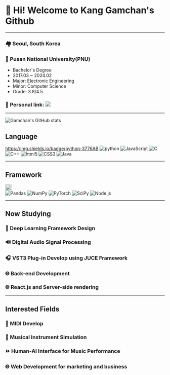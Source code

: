 # 🤵 Hi! Welcome to Kang Gamchan's Github
<hr>

### 🏘️ Seoul, South Korea
### 🏫 Pusan National University(PNU)
- Bachelor's Degree
- 2017.03 ~ 2024.02
- Major: Electronic Engineering
- Minor: Computer Science
- Grade: 3.8/4.5
### 🔗 Personal link: <a href="https://linktr.ee/kanggamchan" target="_blank"><img src="https://img.shields.io/badge/Linktree-43E55E?style=for-the-badge&logo=linktree&logoColor=ffffff"/></a>
<hr>

![Gamchan's GitHub stats](https://github-readme-stats.vercel.app/api?username=gsgh3016&show_icons=true&theme=radical)

## Language
<https://img.shields.io/badge/python-3776AB>
![python](https://img.shields.io/badge/Python-?style=for-the-badge&logo=python&logoColor=ffffff)
![JavaScript](https://img.shields.io/badge/JavaScript-F7DF1E?style=for-the-badge&logo=javascript&logoColor=ffffff)
![C](https://img.shields.io/badge/C-A8B9CC?style=for-the-badge&logo=c&logoColor=ffffff)
![C++](https://img.shields.io/badge/C++-00599C?style=for-the-badge&logo=c%2B%2B&logoColor=ffffff)
![html5](https://img.shields.io/badge/html5-E34F26?style=for-the-badge&logo=html5&logoColor=ffffff)
![CSS3](https://img.shields.io/badge/css3-1572B6?style=for-the-badge&logo=css3&logoColor=ffffff)
![Java](https://img.shields.io/badge/Java-3766AB?style=flat-square&logo=Java&logoColor=white)
<hr>

## Framework
<img src="https://github.com/gsgh3016/gsgh3016/assets/104420634/9c5473b4-177f-4cb2-9c7f-dac84b88446a" width="20" height="20"><br>
![Pandas](https://img.shields.io/badge/Pandas-FF7300?style=for-the-badge&logo=pandas&logoColor=ffffff)
![NumPy](https://img.shields.io/badge/NumPy-013243?style=for-the-badge&logo=numpy&logoColor=ffffff)
![PyTorch](https://img.shields.io/badge/PyTorch-%23EE4C2C.svg?style=for-the-badge&logo=PyTorch&logoColor=white)
![SciPy](https://img.shields.io/badge/SciPy-%230C55A5.svg?style=for-the-badge&logo=scipy&logoColor=%white)
![Node.js](https://img.shields.io/badge/node.js-6DA55F?style=for-the-badge&logo=node.js&logoColor=white)
<hr>

## Now Studying
### 🤖 Deep Learning Framework Design

### 🔊 Digital Audio Signal Processing

### 🎧 VST3 Plug-in Develop using JUCE Framework

### 🌐 Back-end Development

### 🌐 React.js and Server-side rendering
<hr>

## Interested Fields
### 🎹 MIDI Develop

### 🎸 Musical Instrument Simulation

### ⏩ Human-AI Interface for Music Performance

### 🌐 Web Development for marketing and business
